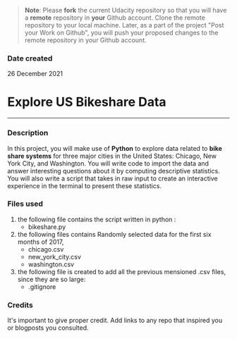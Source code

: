 >**Note**: Please **fork** the current Udacity repository so that you will have a **remote** repository in **your** Github account. Clone the remote repository to your local machine. Later, as a part of the project "Post your Work on Github", you will push your proposed changes to the remote repository in your Github account.

### Date created
26 December 2021

# Explore US Bikeshare Data
___

### Description
In this project, you will make use of **Python** to explore data related to **bike share systems** for three major cities in the United States: Chicago, New York City, and Washington. You will write code to import the data and answer interesting questions about it by computing descriptive statistics. You will also write a script that takes in raw input to create an interactive experience in the terminal to present these statistics.

### Files used
1. the following file contains the script written in python :
   - bikeshare.py 
2. the following files contains Randomly selected data for the first six months of 2017, 
   - chicago.csv
   - new_york_city.csv
   - washington.csv
3. the following file is created to add all the previous mensioned .csv files, since they are so large:
   - .gitignore

### Credits
It's important to give proper credit. Add links to any repo that inspired you or blogposts you consulted.

